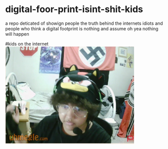 # digital-foor-print-isint-shit-kids
a repo deticated of showign people the truth behind the internets idiots and people who think a digital footprint is nothing and assume oh yea nothing will happen



#kids on the internet
![img](skids.png)
